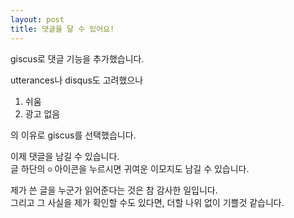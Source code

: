 ```yaml
---
layout: post
title: 댓글을 달 수 있어요!
---
```


giscus로 댓글 기능을 추가했습니다.

utterances나 disqus도 고려했으나

  1. 쉬움  
  2. 광고 없음  

의 이유로 giscus를 선택했습니다.

이제 댓글을 남길 수 있습니다.  
글 하단의 `☺︎` 아이콘을 누르시면 귀여운 이모지도 남길 수 있습니다.  

제가 쓴 글을 누군가 읽어준다는 것은 참 감사한 일입니다.  
그리고 그 사실을 제가 확인할 수도 있다면, 더할 나위 없이 기쁠것 같습니다. 
